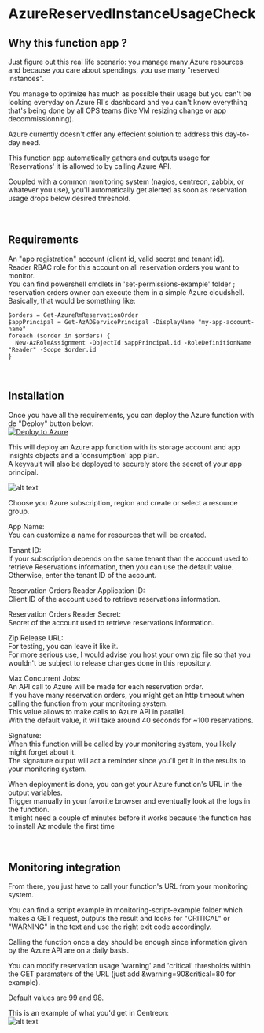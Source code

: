 # AzureReservedInstanceUsageCheck
  
## Why this function app ?
Just figure out this real life scenario: you manage many Azure resources and because you care about spendings, you use many "reserved instances".  
  
You manage to optimize has much as possible their usage but you can't be looking everyday on Azure RI's dashboard and you can't know everything that's being done by all OPS teams (like VM resizing change or app decommissionning).  
  
Azure currently doesn't offer any effecient solution to address this day-to-day need.  
  
This function app automatically gathers and outputs usage for 'Reservations' it is allowed to by calling Azure API.  
  
Coupled with a common monitoring system (nagios, centreon, zabbix, or whatever you use), you'll automatically get alerted as soon as reservation usage drops below desired threshold.  
</br>
</br>

## Requirements
An "app registration" account (client id, valid secret and tenant id).  
Reader RBAC role for this account on all reservation orders you want to monitor.  
You can find powershell cmdlets in 'set-permissions-example' folder ; reservation orders owner can execute them in a simple Azure cloudshell.  
Basically, that would be something like:  

    $orders = Get-AzureRmReservationOrder  
    $appPrincipal = Get-AzADServicePrincipal -DisplayName "my-app-account-name"  
    foreach ($order in $orders) {  
      New-AzRoleAssignment -ObjectId $appPrincipal.id -RoleDefinitionName "Reader" -Scope $order.id  
    }  
</br>

## Installation
Once you have all the requirements, you can deploy the Azure function with de "Deploy" button below:  
[![Deploy to Azure](https://aka.ms/deploytoazurebutton)](https://portal.azure.com/#create/Microsoft.Template/uri/https%3A%2F%2Fraw.githubusercontent.com%2Fmatoy%2FAzureReservedInstanceUsageCheck%2Fmain%2Farm-template%2FAzureReservedInstanceUsageCheck.json)
  
This will deploy an Azure app function with its storage account and app insights objects and a 'consumption' app plan.  
A keyvault will also be deployed to securely store the secret of your app principal.  
  
![alt text](https://github.com/matoy/AzureReservedInstanceUsageCheck/blob/main/img/screenshot1.png?raw=true)  
  
Choose you Azure subscription, region and create or select a resource group.  
  
App Name:  
You can customize a name for resources that will be created.  
  
Tenant ID:  
If your subscription depends on the same tenant than the account used to retrieve Reservations information, then you can use the default value.  
Otherwise, enter the tenant ID of the account.  
  
Reservation Orders Reader Application ID:  
Client ID of the account used to retrieve reservations information.  
  
Reservation Orders Reader Secret:  
Secret of the account used to retrieve reservations information.  
  
Zip Release URL:  
For testing, you can leave it like it.  
For more serious use, I would advise you host your own zip file so that you wouldn't be subject to release changes done in this repository.  
  
Max Concurrent Jobs:  
An API call to Azure will be made for each reservation order.  
If you have many reservation orders, you might get an http timeout when calling the function from your monitoring system.  
This value allows to make <value> calls to Azure API in parallel.  
With the default value, it will take around 40 seconds for ~100 reservations.  
  
Signature:  
When this function will be called by your monitoring system, you likely might forget about it.  
The signature output will act a reminder since you'll get it in the results to your monitoring system.  
  
When deployment is done, you can get your Azure function's URL in the output variables.  
Trigger manually in your favorite browser and eventually look at the logs in the function.  
It might need a couple of minutes before it works because the function has to install Az module the first time  
</br>
</br>

## Monitoring integration  
From there, you just have to call your function's URL from your monitoring system.  
  
You can find a script example in monitoring-script-example folder which makes a GET request, outputs the result and looks for "CRITICAL" or "WARNING" in the text and use the right exit code accordingly.  
  
Calling the function once a day should be enough since information given by the Azure API are on a daily basis.  
  
You can modify reservation usage 'warning' and 'critical' thresholds within the GET paramaters of the URL (just add &warning=90&critical=80 for example).  
  
Default values are 99 and 98.  
  
This is an example of what you'd get in Centreon:  
![alt text](https://github.com/matoy/AzureReservedInstanceUsageCheck/blob/main/img/screenshot2.png?raw=true)  
  

